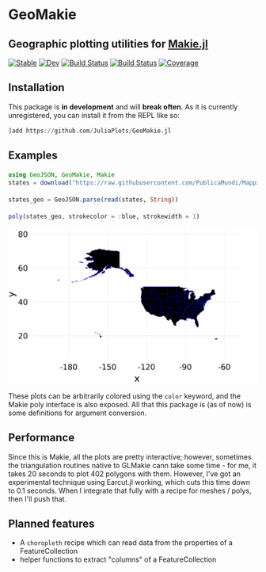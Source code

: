 # GeoMakie
## Geographic plotting utilities for [Makie.jl](https://github.com/JuliaPlots/Makie.jl)

[![Stable](https://img.shields.io/badge/docs-stable-blue.svg)](https://asinghvi17.github.io/GeoMakie.jl/stable)
[![Dev](https://img.shields.io/badge/docs-dev-blue.svg)](https://asinghvi17.github.io/GeoMakie.jl/dev)
[![Build Status](https://travis-ci.com/asinghvi17/GeoMakie.jl.svg?branch=master)](https://travis-ci.com/asinghvi17/GeoMakie.jl)
[![Build Status](https://gitlab.com/asinghvi17/GeoMakie.jl/badges/master/build.svg)](https://gitlab.com/asinghvi17/GeoMakie.jl/pipelines)
[![Coverage](https://gitlab.com/asinghvi17/GeoMakie.jl/badges/master/coverage.svg)](https://gitlab.com/asinghvi17/GeoMakie.jl/commits/master)

## Installation

This package is **in development** and will **break often**.  As it is currently unregistered, you can install it from the REPL like so:
```julia
]add https://github.com/JuliaPlots/GeoMakie.jl
```

## Examples

```julia
using GeoJSON, GeoMakie, Makie
states = download("https://raw.githubusercontent.com/PublicaMundi/MappingAPI/master/data/geojson/us-states.json")

states_geo = GeoJSON.parse(read(states, String))

poly(states_geo, strokecolor = :blue, strokewidth = 1)
```
![US simple example](assets/us-simple.png)

These plots can be arbitrarily colored using the `color` keyword, and the Makie poly interface is also exposed.
All that this package is (as of now) is some definitions for argument conversion.

## Performance

Since this is Makie, all the plots are pretty interactive; however, sometimes the triangulation routines native to GLMakie cann take some time - for me, it takes 20 seconds to plot 402 polygons with them.  However, I've got an experimental technique using Earcut.jl working, which cuts this time down to 0.1 seconds.  When I integrate that fully with a recipe for meshes / polys, then I'll push that.

## Planned features
- A `choropleth` recipe which can read data from the properties of a FeatureCollection
- helper functions to extract "columns" of a FeatureCollection
